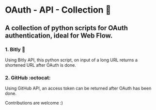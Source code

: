 # OAuth - API - Collection :lock_with_ink_pen:
## A collection of python scripts for OAuth authentication, ideal for Web Flow.

### 1. Bitly :link:
Using Bitly API, this python script, on input of a long URL returns a shortened URL after OAuth is done.

### 2. GitHub :octocat:
Using GitHub API, an access token can be returned after OAuth has been done.


Contributions are welcome :)
